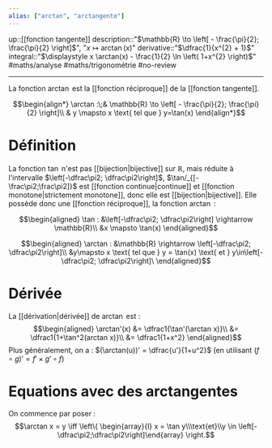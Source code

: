 ```yaml
---
alias: ["arctan", "arctangente"]
---
```

up::[[fonction tangente]]
description::"$\mathbb{R} \to \left[ - \frac{\pi}{2}; \frac{\pi}{2} \right]$", "$x \mapsto \arctan(x)$"
derivative::"$\dfrac{1}{x^{2} + 1}$"
integral::"$\displaystyle x \arctan(x) - \frac{1}{2} \ln \left( 1+x^{2} \right)$"
#maths/analyse #maths/trigonométrie #no-review 

----

La fonction $\arctan$ est la [[fonction réciproque]] de la [[fonction tangente]].

$$\begin{align*}
\arctan :\;& \mathbb{R} \to \left[ - \frac{\pi}{2}; \frac{\pi}{2} \right]\\
& y \mapsto x \text{ tel que } y=\tan(x)
\end{align*}$$

# Définition
La fonction $\tan$ n'est pas [[bijection|bijective]] sur $\mathbb{R}$, mais réduite à l'intervalle $\left[-\dfrac\pi2; \dfrac\pi2\right]$, $\tan/_{[-\frac\pi2;\frac\pi2]}$ est [[fonction continue|continue]] et [[fonction monotone|strictement monotone]], donc elle est [[bijection|bijective]].
Elle possède donc une [[fonction réciproque]], la fonction $\arctan$ :

$$\begin{aligned}
\tan : &\left[-\dfrac\pi2; \dfrac\pi2\right] \rightarrow \mathbb{R}\\
       &x \mapsto \tan(x)
\end{aligned}$$

$$\begin{aligned}
\arctan : &\mathbb{R} \rightarrow \left[-\dfrac\pi2; \dfrac\pi2\right]\\
          &y\mapsto x \text{ tel que } y = \tan(x) \text{ et } y\in\left[-\dfrac\pi2; \dfrac\pi2\right]\
\end{aligned}$$

# Dérivée
La [[dérivation|dérivée]] de $\arctan$ est :
$$\begin{aligned}
\arctan'(x) &= \dfrac1{\tan'(\arctan x)}\\
            &= \dfrac1{1+\tan^2(arctan x)}\\
            &= \dfrac1{1+x^2}
\end{aligned}$$
Plus généralement, on a : $(\arctan(u))' = \dfrac{u'}{1+u^2}$
(en utilisant $(f\circ g)' = f'\times g'\circ f$)


# Equations avec des arctangentes
On commence par poser :
$$\arctan x = y \iff \left\{ \begin{array}{l} x = \tan y\\\text{et}\\y \in \left[-\dfrac\pi2;\dfrac\pi2\right]\end{array} \right.$$

